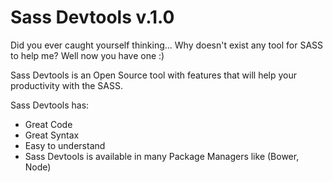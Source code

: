 Sass Devtools v.1.0
===================

Did you ever caught yourself thinking... Why doesn't exist any tool for SASS to help me?
Well now you have one :)

Sass Devtools is an Open Source tool with features that will help your productivity with the SASS.

Sass Devtools has:

- Great Code
- Great Syntax
- Easy to understand
- Sass Devtools is available in many Package Managers like (Bower, Node)
